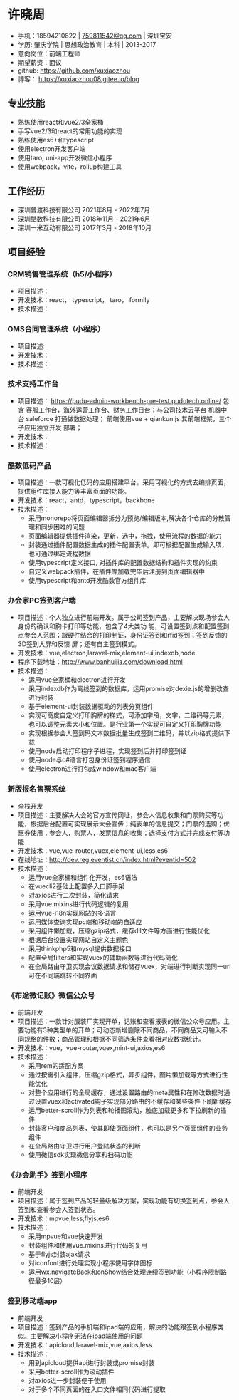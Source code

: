# 许晓周

- 手机：18594210822 | 759811542@qq.com | 深圳宝安
- 学历: 肇庆学院 | 思想政治教育 | 本科 | 2013-2017
- 意向岗位：前端工程师
- 期望薪资：面议
- github: https://github.com/xuxiaozhou
- 博客： https://xuxiaozhou08.gitee.io/blog

## 专业技能

- 熟练使用react和vue2/3全家桶
- 手写vue2/3和react的常用功能的实现
- 熟练使用es6+和typescript
- 使用electron开发客户端
- 使用taro, uni-app开发微信小程序
- 使用webpack，vite，rollup构建工具

## 工作经历

- 深圳普渡科技有限公司 2021年8月 - 2022年7月
- 深圳酷数科技有限公司 2018年11月 - 2021年6月
- 深圳一米互动有限公司 2017年3月 - 2018年10月

## 项目经验

### CRM销售管理系统（h5/小程序）
- 项目描述：
- 开发技术：react， typescript， taro， formily
- 技术描述：

### OMS合同管理系统（小程序）
- 项目描述:
- 开发技术：
- 技术描述：

### 技术支持工作台
- 项目描述：
  https://pudu-admin-workbench-pre-test.pudutech.online/
  包含 客服工作台，海外运营工作台、财务工作日台；与公司技术云平台 机器中台 saleforce 打通做数据处理；
  前端使用vue + qiankun.js 其前端框架，三个子应用独立开发 部署；
- 开发技术：
- 技术描述：

### 酷数低码产品

- 项目描述：一款可视化低码的应用搭建平台。采用可视化的方式去编排页面，提供组件库接入能力等丰富页面的功能。
- 开发技术：react，antd，typescript，backbone
- 技术描述：
  - 采用monorepo将页面编辑器拆分为预览/编辑版本,解决各个仓库的分散管理和同步困难的问题
  - 页面编辑器提供插件渲染，更新，选中，拖拽，使用流程的数据的能力
  - 封装通过插件配置数据生成的插件配置表单。即可根据配置生成输入项，也可通过绑定流程数据
  - 使用typescript定义接口, 对插件库的配置数据结构和插件实现的约束
  - 自定义webpack插件，在插件库加载完毕后注册到页面编辑器中
  - 使用typescript和antd开发酷数官方组件库

### 办会家PC签到客户端

- 项目描述：个人独立进行前端开发。属于公司签到产品，主要解决现场参会人身份的确认和胸卡打印等功能，包含了4大类功
能，可设置签到点和配置签到点参会人范围；跟硬件结合的打印制证，身份证签到和rfid签到；签到反馈的3D签到大屏和反馈
屏；还有自主签到模式。
- 开发技术：vue,electron,laravel-mix,element-ui,indexdb,node
- 程序下载地址：http://www.banhuijia.com/download.html
- 技术描述：
  - 运用vue全家桶和electron进行开发
  - 采用indexdb作为离线签到的数据库，运用promise对dexie.js的增删改查进行封装
  - 基于element-ui封装数据驱动的列表分页组件
  - 实现可高度自定义打印胸牌的样式，可添加字段，文字，二维码等元素，也可以调整元素大小和位置。是行业第一个实现可自定义打印胸牌功能
  - 实现根据参会人签到码文本数据批量生成签到二维码，并以zip格式提供下载
  - 使用node启动打印程序子进程，实现签到后并打印签到证
  - 使用node与c#语言打包身份证签到程序通信
  - 使用electron进行打包成window和mac客户端

### 新版报名售票系统

- 全栈开发
- 项目描述：主要解决大会的官方宣传网址，参会人信息收集和门票购买等功能，根据后台配置可实现展示大会宣传；纯表单的信息提交；门票的选购；优惠券使用；参会人，购票人，发票信息的收集；选择支付方式并完成支付等功能
- 开发技术：vue,vue-router,vuex,element-ui,less,es6
- 在线地址：http://dev.reg.eventist.cn/index.html?eventid=502
- 技术描述：
  - 运用vue全家桶和组件化开发，es6语法
  - 在vuecli2基础上配置多入口脚手架
  - 对axios进行二次封装，简化请求
  - 采用vue.mixins进行代码逻辑的复用
  - 运用vue-i18n实现网站的多语言
  - 运用媒体查询实现pc端和移动端的自适应
  - 采用组件懒加载，压缩gzip格式，缓存dll文件等方面进行性能优化
  - 根据后台设置实现网站自定义主题色
  - 采用thinkphp5和mysql提供数据接口
  - 配置全局filters和实现vuex的辅助函数等进行代码简化
  - 在全局路由守卫实现会议数据请求和储存vuex，对端进行判断实现同一url可在不同端跳转不同界面

### 《布途微记账》微信公众号

- 前端开发
- 项目描述：一款针对服装厂实现开单，记账和查看报表的微信公众号应用。主要功能有3种类型单的开单；可动态新增删除不同商品，不同商品又可输入不同规格的件数；商品管理和根据不同筛选条件查看相对应数据统计。
- 开发技术：vue，vue-router,vuex,mint-ui,axios,es6
- 技术描述：
  - 采用rem的适配方案
  - 通过按需引入组件，压缩gzip格式，异步组件，图片懒加载等方式进行性能优化
  - 对整个应用进行的全局缓存，通过设置路由的meta属性和在修改数据时通过设置vuex和activated钩子实现部分路由的不缓存和某些条件下刷新缓存
  - 运用better-scroll作为列表和轮播图滚动，触底加载更多和下拉刷新的插件
  - 封装客户和商品列表，使其即使页面组件，也可以是另个页面组件的业务组件
  - 在全局路由守卫进行用户登陆状态的判断
  - 使用微信sdk实现微信分享和扫码功能

### 《办会助手》签到小程序

- 前端开发
- 项目描述：属于签到产品的轻量级解决方案，实现功能有切换签到点，参会人签到和查看参会人签到状态。
- 开发技术：mpvue,less,flyjs,es6
- 技术描述：
  - 采用mpvue和vue快速开发
  - 封装组件和使用vue.mixins进行代码的复用
  - 基于flyjs封装ajax请求
  - 对iconfont进行处理实现小程序使用字体图标
  - 运用wx.navigateBack和onShow结合处理连续签到功能（小程序限制路径最多10层）

### 签到移动端app

- 前端开发
- 项目描述：签到产品的手机端和ipad端的应用，解决的功能跟签到小程序类似。主要解决小程序无法在ipad端使用的问题
- 开发技术：apicloud,laravel-mix,vue,axios,less
- 技术描述：
  - 用到apicloud提供api进行封装或promise封装
  - 采用better-scroll作为滚动插件
  - 对axios进一步封装便于使用
  - 对于多个不同页面的在入口文件相同代码进行提取
